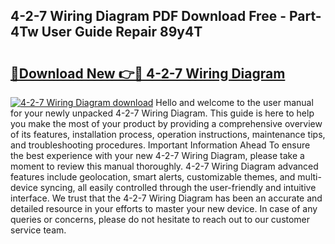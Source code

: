 ## 4-2-7 Wiring Diagram PDF Download Free - Part-4Tw User Guide Repair 89y4T

# <h2><a href="http://dfhxaw.blite.top/?on=4-2-7+Wiring+Diagram">🔗Download New 👉🔴 4-2-7 Wiring Diagram</a></h2>

[![4-2-7 Wiring Diagram download](https://i.imgur.com/lujVjoI.png)](http://dfhxaw.blite.top/?on=4-2-7+Wiring+Diagram)
Hello and welcome to the user manual for your newly unpacked 4-2-7 Wiring Diagram. This guide is here to help you make the most of your product by providing a comprehensive overview of its features, installation process, operation instructions, maintenance tips, and troubleshooting procedures. Important Information Ahead To ensure the best experience with your new 4-2-7 Wiring Diagram, please take a moment to review this manual thoroughly. 4-2-7 Wiring Diagram advanced features include geolocation, smart alerts, customizable themes, and multi-device syncing, all easily controlled through the user-friendly and intuitive interface. We trust that the 4-2-7 Wiring Diagram has been an accurate and detailed resource in your efforts to master your new device. In case of any queries or concerns, please do not hesitate to reach out to our customer service team.
